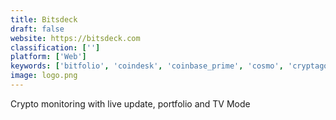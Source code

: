 ```yaml
---
title: Bitsdeck
draft: false 
website: https://bitsdeck.com
classification: ['']
platform: ['Web']
keywords: ['bitfolio', 'coindesk', 'coinbase_prime', 'cosmo', 'cryptagon', 'crypto_squad', 'cryptoetf', 'cryptotrend', 'cryptotrackr', 'delta_for_desktop', 'piggy', 'quadency', 'sickey', 'hummingbot']
image: logo.png
---
```

Сrypto monitoring with live update, portfolio and TV Mode